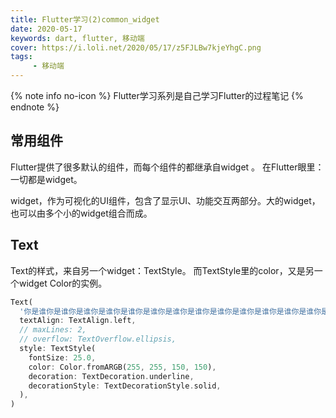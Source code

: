 ```yaml
---
title: Flutter学习(2)common_widget
date: 2020-05-17
keywords: dart, flutter, 移动端
cover: https://i.loli.net/2020/05/17/z5FJLBw7kjeYhgC.png
tags:
     - 移动端
---
```



{% note info no-icon %}
Flutter学习系列是自己学习Flutter的过程笔记
{% endnote %}

## 常用组件

Flutter提供了很多默认的组件，而每个组件的都继承自widget 。 在Flutter眼里：一切都是widget。 

widget，作为可视化的UI组件，包含了显示UI、功能交互两部分。大的widget，也可以由多个小的widget组合而成。
<br/>


## Text

Text的样式，来自另一个widget：TextStyle。 而TextStyle里的color，又是另一个widget Color的实例。

```dart
Text(
  '你是谁你是谁你是谁你是谁你是谁你是谁你是谁你是谁你是谁你是谁你是谁你是谁你是谁你是谁你是谁你是谁你是谁你是谁你是谁你是谁你是谁你是谁你是谁你是谁你是谁你是谁你是谁',
  textAlign: TextAlign.left,
  // maxLines: 2,
  // overflow: TextOverflow.ellipsis,
  style: TextStyle(
    fontSize: 25.0,
    color: Color.fromARGB(255, 255, 150, 150),
    decoration: TextDecoration.underline,
    decorationStyle: TextDecorationStyle.solid,
  ),
)
```
